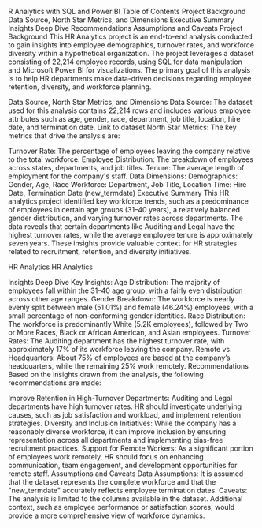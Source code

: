 R Analytics with SQL and Power BI
Table of Contents
Project Background
Data Source, North Star Metrics, and Dimensions
Executive Summary
Insights Deep Dive
Recommendations
Assumptions and Caveats
Project Background
This HR Analytics project is an end-to-end analysis conducted to gain insights into employee demographics, turnover rates, and workforce diversity within a hypothetical organization. The project leverages a dataset consisting of 22,214 employee records, using SQL for data manipulation and Microsoft Power BI for visualizations. The primary goal of this analysis is to help HR departments make data-driven decisions regarding employee retention, diversity, and workforce planning.

Data Source, North Star Metrics, and Dimensions
Data Source:
The dataset used for this analysis contains 22,214 rows and includes various employee attributes such as age, gender, race, department, job title, location, hire date, and termination date.
Link to dataset
North Star Metrics:
The key metrics that drive the analysis are:

Turnover Rate: The percentage of employees leaving the company relative to the total workforce.
Employee Distribution: The breakdown of employees across states, departments, and job titles.
Tenure: The average length of employment for the company's staff.
Data Dimensions:
Demographics: Gender, Age, Race
Workforce: Department, Job Title, Location
Time: Hire Date, Termination Date (new_termdate)
Executive Summary
This HR analytics project identified key workforce trends, such as a predominance of employees in certain age groups (31–40 years), a relatively balanced gender distribution, and varying turnover rates across departments. The data reveals that certain departments like Auditing and Legal have the highest turnover rates, while the average employee tenure is approximately seven years. These insights provide valuable context for HR strategies related to recruitment, retention, and diversity initiatives.

HR Analytics HR Analytics

Insights Deep Dive
Key Insights:
Age Distribution: The majority of employees fall within the 31–40 age group, with a fairly even distribution across other age ranges.
Gender Breakdown: The workforce is nearly evenly split between male (51.01%) and female (46.24%) employees, with a small percentage of non-conforming gender identities.
Race Distribution: The workforce is predominantly White (5.2K employees), followed by Two or More Races, Black or African American, and Asian employees.
Turnover Rates: The Auditing department has the highest turnover rate, with approximately 17% of its workforce leaving the company.
Remote vs. Headquarters: About 75% of employees are based at the company’s headquarters, while the remaining 25% work remotely.
Recommendations
Based on the insights drawn from the analysis, the following recommendations are made:

Improve Retention in High-Turnover Departments: Auditing and Legal departments have high turnover rates. HR should investigate underlying causes, such as job satisfaction and workload, and implement retention strategies.
Diversity and Inclusion Initiatives: While the company has a reasonably diverse workforce, it can improve inclusion by ensuring representation across all departments and implementing bias-free recruitment practices.
Support for Remote Workers: As a significant portion of employees work remotely, HR should focus on enhancing communication, team engagement, and development opportunities for remote staff.
Assumptions and Caveats
Data Assumptions: It is assumed that the dataset represents the complete workforce and that the "new_termdate" accurately reflects employee termination dates.
Caveats: The analysis is limited to the columns available in the dataset. Additional context, such as employee performance or satisfaction scores, would provide a more comprehensive view of workforce dynamics.
